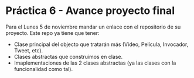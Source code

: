 # Práctica 6 - Avance proyecto final

Para el Lunes 5 de noviembre mandar un enlace con el repositorio de su proyecto. Este repo ya tiene que tener:

 - Clase principal del objecto que tratarán más (Video, Película, Invocador, Tweet, etc).
 - Clases abstractas que construimos en clase.
 - Imaplementaciones de las 2 clases abstractas (ya las clases con la funcionalidad como tal).